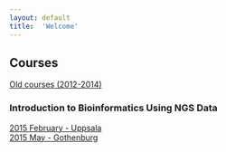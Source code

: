 ```yaml
---
layout: default
title:  'Welcome'
---
```


## Courses

[Old courses (2012-2014)](http://uppnex.se/courses)

### Introduction to Bioinformatics Using NGS Data

[2015 February - Uppsala](introngs1502/)  
[2015 May - Gothenburg](introngs1505/)  




